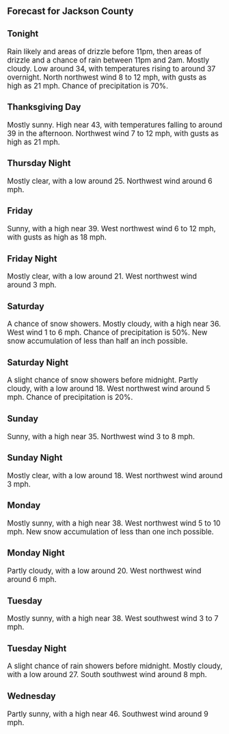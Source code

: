 <div>
   <h2>Forecast for Jackson County</h2>
   <p>
      <div style="font-size:120%">
         <h3>Tonight</h3>Rain likely and areas of drizzle before 11pm, then areas of drizzle and a chance of rain between 11pm and 2am. Mostly cloudy.
         Low around 34, with temperatures rising to around 37 overnight. North northwest wind 8 to 12 mph, with gusts as high as 21
         mph. Chance of precipitation is 70%.<br></div>
   </p>
   <p>
      <div style="font-size:120%">
         <h3>Thanksgiving Day</h3>Mostly sunny. High near 43, with temperatures falling to around 39 in the afternoon. Northwest wind 7 to 12 mph, with gusts
         as high as 21 mph.<br></div>
   </p>
   <p>
      <div style="font-size:120%">
         <h3>Thursday Night</h3>Mostly clear, with a low around 25. Northwest wind around 6 mph.<br></div>
   </p>
   <p>
      <div style="font-size:120%">
         <h3>Friday</h3>Sunny, with a high near 39. West northwest wind 6 to 12 mph, with gusts as high as 18 mph.<br></div>
   </p>
   <p>
      <div style="font-size:120%">
         <h3>Friday Night</h3>Mostly clear, with a low around 21. West northwest wind around 3 mph.<br></div>
   </p>
   <p>
      <div style="font-size:120%">
         <h3>Saturday</h3>A chance of snow showers. Mostly cloudy, with a high near 36. West wind 1 to 6 mph. Chance of precipitation is 50%. New snow
         accumulation of less than half an inch possible.<br></div>
   </p>
   <p>
      <div style="font-size:120%">
         <h3>Saturday Night</h3>A slight chance of snow showers before midnight. Partly cloudy, with a low around 18. West northwest wind around 5 mph. Chance
         of precipitation is 20%.<br></div>
   </p>
   <p>
      <div style="font-size:120%">
         <h3>Sunday</h3>Sunny, with a high near 35. Northwest wind 3 to 8 mph.<br></div>
   </p>
   <p>
      <div style="font-size:120%">
         <h3>Sunday Night</h3>Mostly clear, with a low around 18. West northwest wind around 3 mph.<br></div>
   </p>
   <p>
      <div style="font-size:120%">
         <h3>Monday</h3>Mostly sunny, with a high near 38. West northwest wind 5 to 10 mph. New snow accumulation of less than one inch possible.<br></div>
   </p>
   <p>
      <div style="font-size:120%">
         <h3>Monday Night</h3>Partly cloudy, with a low around 20. West northwest wind around 6 mph.<br></div>
   </p>
   <p>
      <div style="font-size:120%">
         <h3>Tuesday</h3>Mostly sunny, with a high near 38. West southwest wind 3 to 7 mph.<br></div>
   </p>
   <p>
      <div style="font-size:120%">
         <h3>Tuesday Night</h3>A slight chance of rain showers before midnight. Mostly cloudy, with a low around 27. South southwest wind around 8 mph.<br></div>
   </p>
   <p>
      <div style="font-size:120%">
         <h3>Wednesday</h3>Partly sunny, with a high near 46. Southwest wind around 9 mph.<br></div>
   </p>
</div>